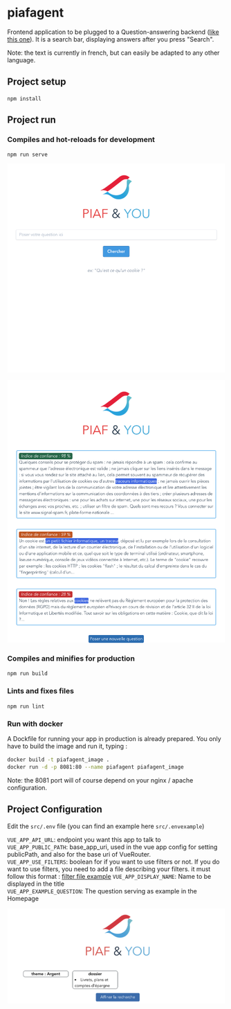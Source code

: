 # piafagent

Frontend application to be plugged to a Question-answering backend ([like this one](https://github.com/deepset-ai/haystack)). It is a search bar, displaying  answers after you press "Search".  

Note: the text is currently in french, but can easily be adapted to any other language.  

## Project setup
```
npm install
```

## Project run

### Compiles and hot-reloads for development
```
npm run serve
```

![search](/public/search_bar.png)

![answers](/public/answers.png)

### Compiles and minifies for production
```
npm run build
```

### Lints and fixes files
```
npm run lint
```

### Run with docker
A Dockfile for running your app in production is already prepared.
You only have to build the image and run it, typing :

```bash
docker build -t piafagent_image .
docker run -d -p 8081:80 --name piafagent piafagent_image
```

Note: the 8081 port will of course depend on your nginx / apache configuration.

## Project Configuration

Edit the `src/.env` file (you can find an example here `src/.envexample`)

`VUE_APP_API_URL`: endpoint you want this app to talk to  
`VUE_APP_PUBLIC_PATH`: base_app_uri, used in the vue app config for setting publicPath, and also for the base uri of VueRouter.  
`VUE_APP_USE_FILTERS`: boolean for if you want to use filters or not. If you do want to use filters, you need to add a file describing your filters. it must follow this format : [filter file example](/filters.json)
`VUE_APP_DISPLAY_NAME`: Name to be displayed in the title   
`VUE_APP_EXAMPLE_QUESTION`: The question serving as example in the Homepage  

![search](/public/filters.png)
